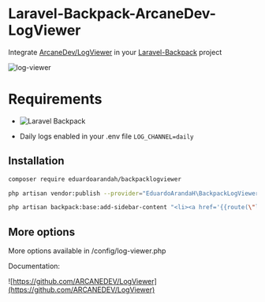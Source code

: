 # Laravel-Backpack-ArcaneDev-LogViewer

Integrate [ArcaneDev/LogViewer](https://github.com/ARCANEDEV/LogViewer) in your [Laravel-Backpack](https://github.com/Laravel-Backpack/Base) project

![log-viewer](https://user-images.githubusercontent.com/4065733/33958155-4463c27c-e009-11e7-860c-aae56b2b368f.png)

# Requirements

- ![Laravel Backpack](https://github.com/Laravel-Backpack/Base)

- Daily logs enabled in your .env file `LOG_CHANNEL=daily`

## Installation

```BASH
composer require eduardoarandah/backpacklogviewer

php artisan vendor:publish --provider="EduardoArandaH\BackpackLogViewer\BackpackLogViewerServiceProvider"

php artisan backpack:base:add-sidebar-content "<li><a href='{{route(\"log-viewer::logs.list\")}}'><i class='fa fa-history'></i> <span>Logs</span></a></li>"
```

## More options 

More options available in /config/log-viewer.php

Documentation:

![https://github.com/ARCANEDEV/LogViewer](https://github.com/ARCANEDEV/LogViewer)
